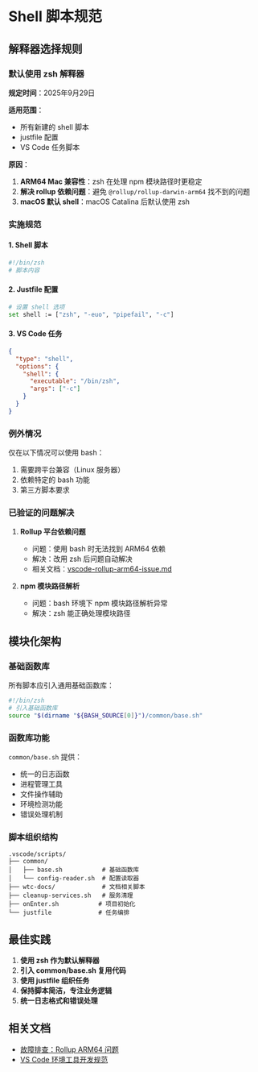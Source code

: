 # Shell 脚本规范

## 解释器选择规则

### 默认使用 zsh 解释器

**规定时间**：2025年9月29日

**适用范围**：
- 所有新建的 shell 脚本
- justfile 配置
- VS Code 任务脚本

**原因**：
1. **ARM64 Mac 兼容性**：zsh 在处理 npm 模块路径时更稳定
2. **解决 rollup 依赖问题**：避免 `@rollup/rollup-darwin-arm64` 找不到的问题
3. **macOS 默认 shell**：macOS Catalina 后默认使用 zsh

### 实施规范

#### 1. Shell 脚本
```bash
#!/bin/zsh
# 脚本内容
```

#### 2. Justfile 配置
```bash
# 设置 shell 选项
set shell := ["zsh", "-euo", "pipefail", "-c"]
```

#### 3. VS Code 任务
```json
{
  "type": "shell",
  "options": {
    "shell": {
      "executable": "/bin/zsh",
      "args": ["-c"]
    }
  }
}
```

### 例外情况

仅在以下情况可以使用 bash：
1. 需要跨平台兼容（Linux 服务器）
2. 依赖特定的 bash 功能
3. 第三方脚本要求

### 已验证的问题解决

1. **Rollup 平台依赖问题**
   - 问题：使用 bash 时无法找到 ARM64 依赖
   - 解决：改用 zsh 后问题自动解决
   - 相关文档：[vscode-rollup-arm64-issue.md](/故障排查/vscode-rollup-arm64-issue)

2. **npm 模块路径解析**
   - 问题：bash 环境下 npm 模块路径解析异常
   - 解决：zsh 能正确处理模块路径

## 模块化架构

### 基础函数库

所有脚本应引入通用基础函数库：

```bash
#!/bin/zsh
# 引入基础函数库
source "$(dirname "${BASH_SOURCE[0]}")/common/base.sh"
```

### 函数库功能

`common/base.sh` 提供：
- 统一的日志函数
- 进程管理工具
- 文件操作辅助
- 环境检测功能
- 错误处理机制

### 脚本组织结构

```
.vscode/scripts/
├── common/
│   ├── base.sh           # 基础函数库
│   └── config-reader.sh  # 配置读取器
├── wtc-docs/             # 文档相关脚本
├── cleanup-services.sh   # 服务清理
├── onEnter.sh           # 项目初始化
└── justfile             # 任务编排
```

## 最佳实践

1. **使用 zsh 作为默认解释器**
2. **引入 common/base.sh 复用代码**
3. **使用 justfile 组织任务**
4. **保持脚本简洁，专注业务逻辑**
5. **统一日志格式和错误处理**

## 相关文档

- [故障排查：Rollup ARM64 问题](/故障排查/vscode-rollup-arm64-issue)
- [VS Code 环境工具开发规范](/工程-工具/vscode/vscode环境工具开发规范)